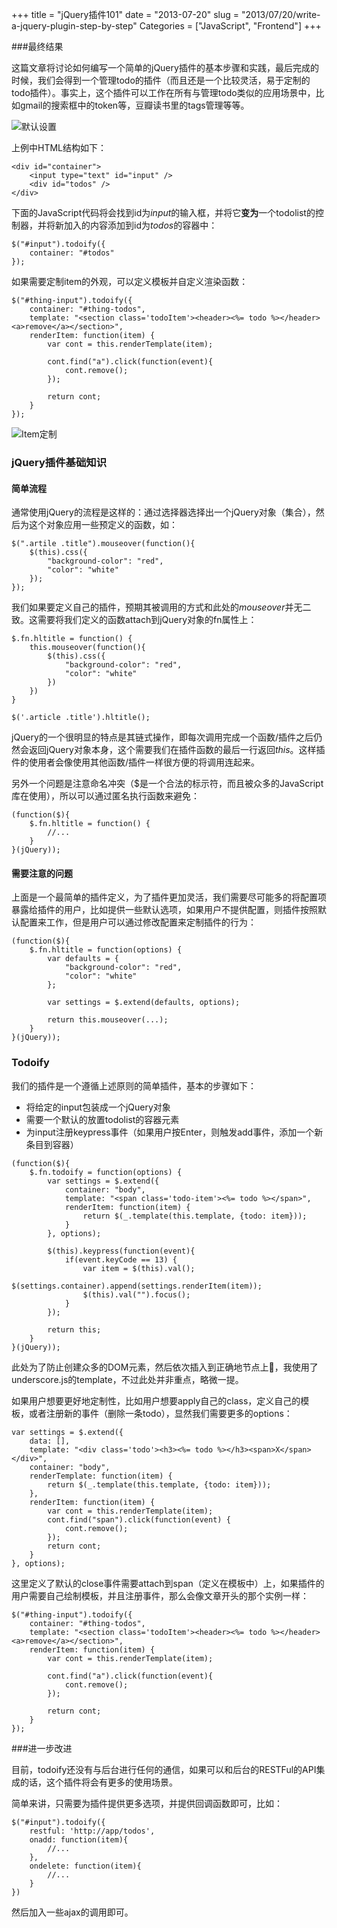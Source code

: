 +++
title = "jQuery插件101"
date = "2013-07-20"
slug = "2013/07/20/write-a-jquery-plugin-step-by-step"
Categories = ["JavaScript", "Frontend"]
+++

###最终结果

这篇文章将讨论如何编写一个简单的jQuery插件的基本步骤和实践，最后完成的时候，我们会得到一个管理todo的插件（而且还是一个比较灵活，易于定制的todo插件）。事实上，这个插件可以工作在所有与管理todo类似的应用场景中，比如gmail的搜索框中的token等，豆瓣读书里的tags管理等等。

![默认设置](/images/2013/07/todo-origin.resized.png)

上例中HTML结构如下：

```
<div id="container">
    <input type="text" id="input" />
    <div id="todos" />
</div>
```

下面的JavaScript代码将会找到id为*input*的输入框，并将它**变为**一个todolist的控制器，并将新加入的内容添加到id为*todos*的容器中：

```
$("#input").todoify({
	container: "#todos"
});
```

如果需要定制item的外观，可以定义模板并自定义渲染函数：

```
$("#thing-input").todoify({
    container: "#thing-todos",
    template: "<section class='todoItem'><header><%= todo %></header><a>remove</a></section>",
    renderItem: function(item) {
        var cont = this.renderTemplate(item);

        cont.find("a").click(function(event){
            cont.remove();
        });

        return cont;
    }
});
```

![Item定制](/images/2013/07/todo-customized.resized.png)

### jQuery插件基础知识

#### 简单流程
通常使用jQuery的流程是这样的：通过选择器选择出一个jQuery对象（集合），然后为这个对象应用一些预定义的函数，如：

```
$(".artile .title").mouseover(function(){
	$(this).css({
		"background-color": "red",
		"color": "white"
	});
});
```

我们如果要定义自己的插件，预期其被调用的方式和此处的*mouseover*并无二致。这需要将我们定义的函数attach到jQuery对象的fn属性上：

```
$.fn.hltitle = function() {
	this.mouseover(function(){
		$(this).css({
			"background-color": "red",
		 	"color": "white"
		})
	})
}

$('.article .title').hltitle();
```

jQuery的一个很明显的特点是其链式操作，即每次调用完成一个函数/插件之后仍然会返回jQuery对象本身，这个需要我们在插件函数的最后一行返回*this*。这样插件的使用者会像使用其他函数/插件一样很方便的将调用连起来。

另外一个问题是注意命名冲突（$是一个合法的标示符，而且被众多的JavaScript库在使用），所以可以通过匿名执行函数来避免：

```
(function($){
	$.fn.hltitle = function() {
		//...
	}
}(jQuery));
```

#### 需要注意的问题

上面是一个最简单的插件定义，为了插件更加灵活，我们需要尽可能多的将配置项暴露给插件的用户，比如提供一些默认选项，如果用户不提供配置，则插件按照默认配置来工作，但是用户可以通过修改配置来定制插件的行为：

```
(function($){
	$.fn.hltitle = function(options) {
		var defaults = {
			"background-color": "red",
		 	"color": "white"				
		};
		
		var settings = $.extend(defaults, options);
		
		return this.mouseover(...);
	}
}(jQuery));

```

### Todoify

我们的插件是一个遵循上述原则的简单插件，基本的步骤如下：

-	将给定的input包装成一个jQuery对象
-	需要一个默认的放置todolist的容器元素
-	为input注册keypress事件（如果用户按Enter，则触发add事件，添加一个新条目到容器）

```
(function($){
    $.fn.todoify = function(options) {
        var settings = $.extend({
            container: "body",
            template: "<span class='todo-item'><%= todo %></span>",
            renderItem: function(item) {
	            return $(_.template(this.template, {todo: item}));
            }
        }, options);

        $(this).keypress(function(event){
            if(event.keyCode == 13) {
                var item = $(this).val();
                $(settings.container).append(settings.renderItem(item));
                $(this).val("").focus();
            }
        });

        return this;
    }
}(jQuery));
```

此处为了防止创建众多的DOM元素，然后依次插入到正确地节点上，我使用了underscore.js的template，不过此处并非重点，略微一提。

如果用户想要更好地定制性，比如用户想要apply自己的class，定义自己的模板，或者注册新的事件（删除一条todo），显然我们需要更多的options：

```
var settings = $.extend({
    data: [],
    template: "<div class='todo'><h3><%= todo %></h3><span>X</span></div>",
    container: "body",
    renderTemplate: function(item) {
        return $(_.template(this.template, {todo: item}));
    },
    renderItem: function(item) {
        var cont = this.renderTemplate(item);
        cont.find("span").click(function(event) {
            cont.remove();
        });
        return cont;
    }
}, options);
```

这里定义了默认的close事件需要attach到span（定义在模板中）上，如果插件的用户需要自己绘制模板，并且注册事件，那么会像文章开头的那个实例一样：

```
$("#thing-input").todoify({
    container: "#thing-todos",
    template: "<section class='todoItem'><header><%= todo %></header><a>remove</a></section>",
    renderItem: function(item) {
        var cont = this.renderTemplate(item);

        cont.find("a").click(function(event){
            cont.remove();
        });

        return cont;
    }
});
```

###进一步改进

目前，todoify还没有与后台进行任何的通信，如果可以和后台的RESTFul的API集成的话，这个插件将会有更多的使用场景。

简单来讲，只需要为插件提供更多选项，并提供回调函数即可，比如：

```
$("#input").todoify({
	restful: 'http://app/todos',
	onadd: function(item){
		//...
	},
	ondelete: function(item){
		//...
	}
})
```

然后加入一些ajax的调用即可。
